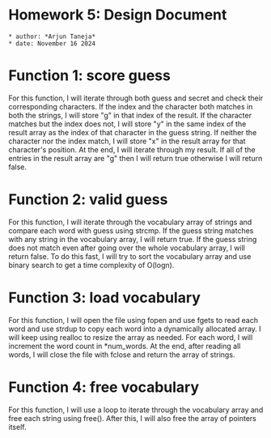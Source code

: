 # Homework 5: Design Document
    * author: *Arjun Taneja*
    * date: November 16 2024

# Function 1: score guess

For this function, I will iterate through both guess and secret and check their corresponding characters. If the index and the character both matches in both the strings, I will store "g" in that index of the result. If the character matches but the index does not, I will store "y" in the same index of the result array as the index of that character in the guess string. If neither the character nor the index match, I will store "x" in the result array for that character's position. At the end, I will iterate through my result. If all of the entries in the result array are "g" then I will return true otherwise I will return false.

# Function 2: valid guess

For this function, I will iterate through the vocabulary array of strings and compare each word with guess using strcmp. If the guess string matches with any string in the vocabulary array, I will return true. If the guess string does not match even after going over the whole vocabulary array, I will return false. To do this fast, I will try to sort the vocabulary array and use binary search to get a time complexity of O(logn).

# Function 3: load vocabulary

For this function, I will open the file using fopen and use fgets to read each word and use strdup to copy each word into a dynamically allocated array. I will keep using realloc to resize the array as needed. For each word, I will increment the word count in *num_words. At the end, after reading all words, I will close the file with fclose and return the array of strings.

# Function 4: free vocabulary

For this function, I will use a loop to iterate through the vocabulary array and free each string using free(). After this, I will also free the array of pointers itself.
